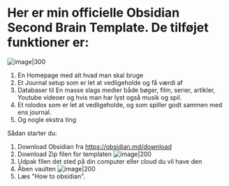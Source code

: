 # Her er min officielle Obsidian Second Brain Template. De tilføjet funktioner er:
![image|300](https://github.com/Hmmmmmmms/Obsidian-Second-Brain-Template/assets/152342474/ecf508ff-86a6-4123-a664-7d5143d85106)

1. En Homepage med alt hvad man skal bruge
2. Et Journal setup som er let at vedligeholde og få værdi af
3. Databaser til En masse slags medier både bøger, film, serier, artikler, Youtube videoer og hvis man har lyst også musik og spil.
4. Et rolodox som er let at vedligeholde, og som spiller godt sammen med ens journal.
5. Og nogle ekstra ting

Sådan starter du:
1. Download Obsidian fra https://obsidian.md/download
2. Download Zip filen for templaten
  ![image|200](https://github.com/Hmmmmmmms/Obsidian-Second-Brain-Template/assets/152342474/57e89d4b-ad20-4f18-b1bd-f70302646fc7)
3. Udpak filen det sted på din computer eller cloud du vil have den
4. Åben vaulten
  ![image|200](https://github.com/Hmmmmmmms/Obsidian-Second-Brain-Template/assets/152342474/3a0b821e-62f0-4688-a04f-6966c1bf3456)
5. Læs "How to obsidian".

